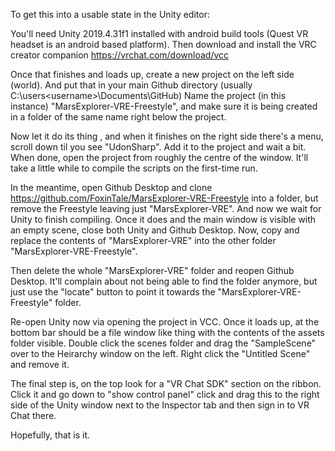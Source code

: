 To get this into a usable state in the Unity editor:

You'll need Unity 2019.4.31f1 installed with android build tools (Quest VR headset is an android based platform).
Then download and install the VRC creator companion https://vrchat.com/download/vcc

Once that finishes and loads up, create a new project on the left side (world). And put that in your main Github 
directory (usually C:\users\<username>\Documents\GitHub) Name the project (in this instance) 
"MarsExplorer-VRE-Freestyle", and make sure it is being created in a folder of the same name right below the project. 

Now let it do its thing , and when it finishes on the right side there's a menu, scroll down til you see "UdonSharp". 
Add it to the project and wait a bit. When done, open the project from roughly the centre of the window. 
It'll take a little while to compile the scripts on the first-time run. 

In the meantime, open Github Desktop and clone https://github.com/FoxinTale/MarsExplorer-VRE-Freestyle into a folder, 
but remove the Freestyle leaving just "MarsExplorer-VRE". And now we wait for Unity to finish compiling. 
Once it does and the main window is visible with an empty scene, close both Unity and Github Desktop.
Now, copy and replace the contents of "MarsExplorer-VRE" into the other folder "MarsExplorer-VRE-Freestyle". 

Then delete the whole "MarsExplorer-VRE" folder and reopen Github Desktop. It'll complain about not being able to find the folder anymore, 
but just use the "locate" button to point it towards the "MarsExplorer-VRE-Freestyle" folder. 

Re-open Unity now via opening the project in VCC. Once it loads up, at the bottom bar should be a file window like thing with the contents of the assets folder visible.
Double click the scenes folder and drag the "SampleScene" over to the Heirarchy window on the left. Right click the "Untitled Scene" and remove it. 

The final step is, on the top look for a "VR Chat SDK" section on the ribbon. Click it and go down to "show control panel" click and drag this to the 
right side of the Unity window next to the Inspector tab and then sign in to VR Chat there. 

Hopefully, that is it. 



